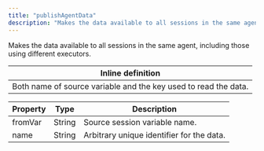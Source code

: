 ```yaml
---
title: "publishAgentData"
description: "Makes the data available to all sessions in the same agent, including those using different executors."
---
```

Makes the data available to all sessions in the same agent, including those using different executors.

| Inline definition |
| -------- |
| Both name of source variable and the key used to read the data. |


| Property | Type | Description |
| ------- | ------- | -------- |
| fromVar | String | Source session variable name. |
| name | String | Arbitrary unique identifier for the data. |

